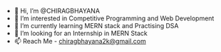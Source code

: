 - 👋 Hi, I’m @CHIRAGBHAYANA
- 👀 I’m interested in Competitive Programming and Web Development
- 🌱 I’m currently learning MERN stack and Practising DSA
- 💞️ I’m looking for an Internship in MERN Stack
- 📫 Reach Me - chiragbhayana2k@gmail.com

<!---
CHIRAGBHAYANA/CHIRAGBHAYANA is a ✨ special ✨ repository because its `README.md` (this file) appears on your GitHub profile.
You can click the Preview link to take a look at your changes.
--->
